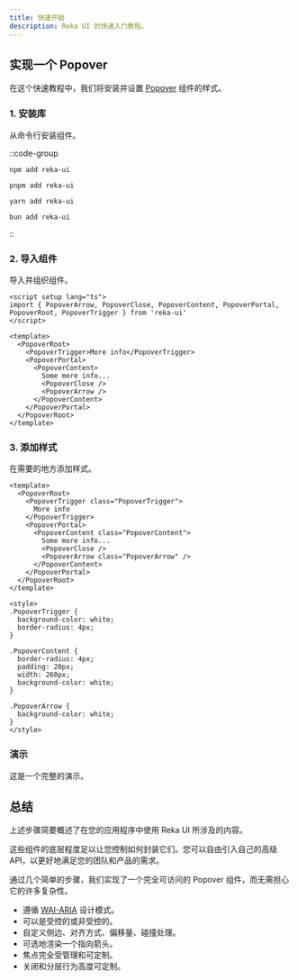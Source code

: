 ```yaml
---
title: 快速开始
description: Reka UI 的快速入门教程。
---
```


## 实现一个 Popover

在这个快速教程中，我们将安装并设置 [Popover](https://reka-ui.com/docs/components/popover) 组件的样式。

### 1. 安装库

从命令行安装组件。

::code-group
``` [npm]
npm add reka-ui
```
``` [pnpm]
pnpm add reka-ui
```
``` [yarn]
yarn add reka-ui
```
``` [bun]
bun add reka-ui
```
::

### 2. 导入组件

导入并组织组件。

```vue [Popover.vue]
<script setup lang="ts">
import { PopoverArrow, PopoverClose, PopoverContent, PopoverPortal, PopoverRoot, PopoverTrigger } from 'reka-ui'
</script>

<template>
  <PopoverRoot>
    <PopoverTrigger>More info</PopoverTrigger>
    <PopoverPortal>
      <PopoverContent>
        Some more info...
        <PopoverClose />
        <PopoverArrow />
      </PopoverContent>
    </PopoverPortal>
  </PopoverRoot>
</template>
```

### 3. 添加样式

在需要的地方添加样式。

```vue [Popover.vue]
<template>
  <PopoverRoot>
    <PopoverTrigger class="PopoverTrigger">
      More info
    </PopoverTrigger>
    <PopoverPortal>
      <PopoverContent class="PopoverContent">
        Some more info...
        <PopoverClose />
        <PopoverArrow class="PopoverArrow" />
      </PopoverContent>
    </PopoverPortal>
  </PopoverRoot>
</template>

<style>
.PopoverTrigger {
  background-color: white;
  border-radius: 4px;
}

.PopoverContent {
  border-radius: 4px;
  padding: 20px;
  width: 260px;
  background-color: white;
}

.PopoverArrow {
  background-color: white;
}
</style>
```

### 演示

这是一个完整的演示。



## 总结

上述步骤简要概述了在您的应用程序中使用 Reka UI 所涉及的内容。

这些组件的底层程度足以让您控制如何封装它们。您可以自由引入自己的高级 API，以更好地满足您的团队和产品的需求。

通过几个简单的步骤，我们实现了一个完全可访问的 Popover 组件，而无需担心它的许多复杂性。

* 遵循 [WAI-ARIA](https://www.w3.org/WAI/ARIA/apg/) 设计模式。
* 可以是受控的或非受控的。
* 自定义侧边、对齐方式、偏移量、碰撞处理。
* 可选地渲染一个指向箭头。
* 焦点完全受管理和可定制。
* 关闭和分层行为高度可定制。
